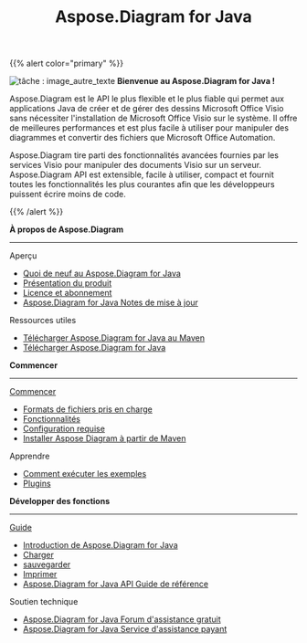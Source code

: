﻿---
title: Aspose.Diagram for Java
type: docs
description: Aspose.Diagram est le API le plus flexible et le plus fiable qui permet aux applications Java de créer et de gérer des dessins Microsoft Office Visio sans nécessiter l'installation de Microsoft Office Visio sur le système.
weight: 20
url: /fr/java/
is_root: true
---
{{% alert color="primary" %}}

![tâche : image_autre_texte](home_1.png)
**Bienvenue au Aspose.Diagram for Java !**

Aspose.Diagram est le API le plus flexible et le plus fiable qui permet aux applications Java de créer et de gérer des dessins Microsoft Office Visio sans nécessiter l'installation de Microsoft Office Visio sur le système. Il offre de meilleures performances et est plus facile à utiliser pour manipuler des diagrammes et convertir des fichiers que Microsoft Office Automation.

Aspose.Diagram tire parti des fonctionnalités avancées fournies par les services Visio pour manipuler des documents Visio sur un serveur. Aspose.Diagram API est extensible, facile à utiliser, compact et fournit toutes les fonctionnalités les plus courantes afin que les développeurs puissent écrire moins de code.

{{% /alert %}}
<div class="row">
	<div class="col-md-4">
		<p><b>À propos de Aspose.Diagram</b></p>
			<hr><p>Aperçu</p></hr>
			<ul>
				<li><a href="/diagram/fr/java/whatsnew/">Quoi de neuf au Aspose.Diagram for Java</a></li>
				<li><a href="/diagram/fr/java/overview/">Présentation du produit</a></li>
				<li><a href="/diagram/fr/java/licensing/">Licence et abonnement</a></li>
			  <li><a href="/diagram/fr/java/release-notes/">Aspose.Diagram for Java Notes de mise à jour</a></li>
			</ul>            
	        <p>Ressources utiles</p>
			<ul>
				<li><a href="https://repository.aspose.com/webapp/#/artifacts/browse/tree/General/repo/com/aspose/aspose-diagram">Télécharger Aspose.Diagram for Java au Maven</a></li>
				<li><a href="https://downloads.aspose.com/diagram/java">Télécharger Aspose.Diagram for Java</a></li>
			</ul>
	</div>
	<div class="col-md-4">
		<p><b>Commencer</b></p>
			<hr><p><a href="/diagram/fr/java/getting-started/">Commencer</a></p></hr>
			<ul>
				<li><a href="/diagram/fr/java/supported-file-formats/">Formats de fichiers pris en charge</a></li>
				<li><a href="/diagram/fr/java/feature-list/">Fonctionnalités</a></li>
				<li><a href="/diagram/fr/java/system-requirements/">Configuration requise</a></li>
				<li><a href="/diagram/fr/java/installation/">Installer Aspose Diagram à partir de Maven</a></li>
			</ul>
			<p>Apprendre</p>
			<ul>
				<li><a href="/diagram/fr/java/how-to-run-aspose-diagram-for-java-examples/">Comment exécuter les exemples</a></li>
				<li><a href="/diagram/fr/java/plugins/">Plugins</a></li>
			</ul>
	</div>
	<div class="col-md-4">
		<p><b>Développer des fonctions</b></p>
			<hr><p><a href="/diagram/fr/java/developer-guide/">Guide</a></p></hr>
			<ul>
				<li><a href="/diagram/fr/java/introduction/">Introduction de Aspose.Diagram for Java</a></li>
				<li><a href="/diagram/fr/java/open-visio-document/">Charger</a></li>
				<li><a href="/diagram/fr/java/save-visio-document/">sauvegarder</a></li>
				<li><a href="/diagram/fr/java/working-with-print/">Imprimer</a></li>
				<li><a href="https://reference.aspose.com/diagram/java">Aspose.Diagram for Java API Guide de référence</a></li>
			</ul>	
			<p>Soutien technique</p>
			<ul>
				<li><a href="https://forum.aspose.com/c/diagram/17">Aspose.Diagram for Java Forum d'assistance gratuit</a></li>
				<li><a href="https://helpdesk.aspose.com/">Aspose.Diagram for Java Service d'assistance payant</a></li>
			</ul>
	</div>
</div>
